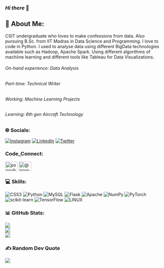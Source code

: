 ### *__Hi there__* 👋

## 💫 About Me:
CSIT undergraduate who loves to make confessions from data. Also pursuing B.Sc. from IIT Madras in Data Science and Programming. I love to code in Python. I used to analyse data using different BigData technologies available such as Hadoop, Apache Spark. Using different algorithms of machiine learning and different tools like Tableau for Data Visualizations.
###### On-hand experience: Data Analysis 
###### Part-time: Technical Writer 
###### Working: Machine Learning Projects
###### Learning: 6th gen Aircraft Technology 


### 🌐 Socials:
[![Instagram](https://img.shields.io/badge/Instagram-%23E4405F.svg?logo=Instagram&logoColor=white)](https://instagram.com/poorvika.gupta) [![LinkedIn](https://img.shields.io/badge/LinkedIn-%230077B5.svg?logo=linkedin&logoColor=white)](https://linkedin.com/in/poorvika-gupta) [![Twitter](https://img.shields.io/badge/Twitter-%231DA1F2.svg?logo=Twitter&logoColor=white)](https://twitter.com/poorvika_pg) 

### Code_Connect:
<p align="left">
<a href="https://www.leetcode.com/poorvika_11" target="blank"><img align="center" src="https://raw.githubusercontent.com/rahuldkjain/github-profile-readme-generator/master/src/images/icons/Social/leet-code.svg" alt="poorvika_11" height="30" width="40" /></a>
<a href="https://www.hackerearth.com/@poorvika11" target="blank"><img align="center" src="https://raw.githubusercontent.com/rahuldkjain/github-profile-readme-generator/master/src/images/icons/Social/hackerearth.svg" alt="@poorvika11" height="30" width="40" /></a>
</p>


### 💻 Skills:
![CSS3](https://img.shields.io/badge/css3-%231572B6.svg?style=plastic&logo=css3&logoColor=white) ![Python](https://img.shields.io/badge/python-3670A0?style=plastic&logo=python&logoColor=ffdd54) ![MySQL](https://img.shields.io/badge/mysql-%2300f.svg?style=plastic&logo=mysql&logoColor=white) ![Flask](https://img.shields.io/badge/flask-%23000.svg?style=plastic&logo=flask&logoColor=white) ![Apache](https://img.shields.io/badge/apache-%23D42029.svg?style=plastic&logo=apache&logoColor=white) ![NumPy](https://img.shields.io/badge/numpy-%23013243.svg?style=plastic&logo=numpy&logoColor=white) ![PyTorch](https://img.shields.io/badge/PyTorch-%23EE4C2C.svg?style=plastic&logo=PyTorch&logoColor=white) ![scikit-learn](https://img.shields.io/badge/scikit--learn-%23F7931E.svg?style=plastic&logo=scikit-learn&logoColor=white) ![TensorFlow](https://img.shields.io/badge/TensorFlow-%23FF6F00.svg?style=plastic&logo=TensorFlow&logoColor=white) ![LINUX](https://img.shields.io/badge/Linux-FCC624?style=plastic&logo=linux&logoColor=black)


### 📊 GitHub Stats:
![](https://github-readme-stats.vercel.app/api?username=poorvika11&theme=tokyonight&hide_border=false&count_private=true&show_icons=true)<br/>
![](https://github-readme-streak-stats.herokuapp.com/?user=poorvika11&theme=tokyonight&hide_border=false)<br/>
![](https://github-readme-stats.vercel.app/api/top-langs/?username=poorvika11&theme=tokyonight&hide_border=false&include_all_commits=true&count_private=true&layout=compact)


### ✍️ Random Dev Quote
![](https://quotes-github-readme.vercel.app/api?type=horizontal&theme=radical)

